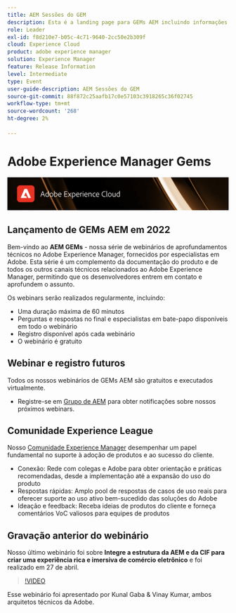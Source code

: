 ```yaml
---
title: AEM Sessões do GEM
description: Esta é a landing page para GEMs AEM incluindo informações sobre a série de webinários e informações de registro, webinars anteriores e futuros
role: Leader
exl-id: f8d210e7-b05c-4c71-9640-2cc50e2b309f
cloud: Experience Cloud
product: adobe experience manager
solution: Experience Manager
feature: Release Information
level: Intermediate
type: Event
user-guide-description: AEM Sessões do GEM
source-git-commit: 88f872c25aafb17c0e57103c3918265c36f02745
workflow-type: tm+mt
source-wordcount: '268'
ht-degree: 2%

---
```


# Adobe Experience Manager Gems

<img alt="Experiências digitais" src="./assets/ADX_Gems.png"/>

## Lançamento de GEMs AEM em 2022

Bem-vindo ao **AEM GEMs** - nossa série de webinários de aprofundamentos técnicos no Adobe Experience Manager, fornecidos por especialistas em Adobe. Esta série é um complemento da documentação do produto e de todos os outros canais técnicos relacionados ao Adobe Experience Manager, permitindo que os desenvolvedores entrem em contato e aprofundem o assunto.

Os webinars serão realizados regularmente, incluindo:

* Uma duração máxima de 60 minutos
* Perguntas e respostas no final e especialistas em bate-papo disponíveis em todo o webinário
* Registro disponível após cada webinário
* O webinário é gratuito

## Webinar e registro futuros

Todos os nossos webinários de GEMs AEM são gratuitos e executados virtualmente.
* Registre-se em [Grupo de AEM](https://aem-augs.adobe.com/) para obter notificações sobre nossos próximos webinars.

## Comunidade Experience League

Nosso [Comunidade Experience Manager](https://experienceleaguecommunities.adobe.com/t5/adobe-experience-manager/ct-p/adobe-experience-manager-community) desempenhar um papel fundamental no suporte à adoção de produtos e ao sucesso do cliente.

* Conexão: Rede com colegas e Adobe para obter orientação e práticas recomendadas, desde a implementação até a expansão do uso do produto
* Respostas rápidas: Amplo pool de respostas de casos de uso reais para oferecer suporte ao uso ativo bem-sucedido das soluções do Adobe
* Ideação e feedback: Receba ideias de produtos do cliente e forneça comentários VoC valiosos para equipes de produtos

## Gravação anterior do webinário

Nosso último webinário foi sobre **Integre a estrutura da AEM e da CIF para criar uma experiência rica e imersiva de comércio eletrônico** e foi realizado em 27 de abril.

>[!VIDEO](https://video.tv.adobe.com/v/342565/?quality=12&learn=on)

Esse webinário foi apresentado por Kunal Gaba &amp; Vinay Kumar, ambos arquitetos técnicos da Adobe.
